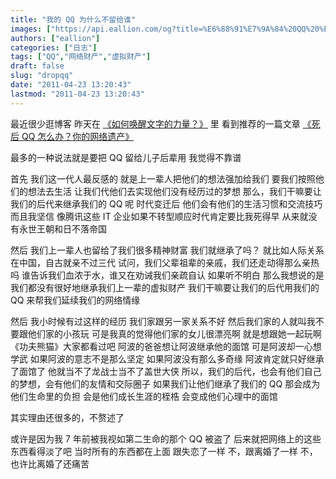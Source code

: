 ```yaml
---
title: "我的 QQ 为什么不留给谁"
images: ["https://api.eallion.com/og?title=%E6%88%91%E7%9A%84%20QQ%20%E4%B8%BA%E4%BB%80%E4%B9%88%E4%B8%8D%E7%95%99%E7%BB%99%E8%B0%81"]
authors: ["eallion"]
categories: ["日志"]
tags: ["QQ","网络财产","虚拟财产"]
draft: false
slug: "dropqq"
date: "2011-04-23 13:20:43"
lastmod: "2011-04-23 13:20:43"
---
```


最近很少逛博客
昨天在 [《如何唤醒文字的力量？》](http://www.liveme.org) 里
看到推荐的一篇文章 [《死后 QQ 怎么办？你的网络遗产》](http://dudo.org/archives/2010042323539.html)

最多的一种说法就是要把 QQ 留给儿子后辈用
我觉得不靠谱

首先
我们这一代人最反感的
就是上一辈人把他们的想法强加给我们
要我们按照他们的想法去生活
让我们代他们去实现他们没有经历过的梦想
那么，我们干嘛要让我们的后代来继承我们的 QQ 呢
时代变迁后
他们会有他们的生活习惯和交流技巧
而且我坚信
像腾讯这些 IT 企业如果不转型顺应时代肯定要比我死得早
从来就没有永世王朝和日不落帝国

然后
我们上一辈人也留给了我们很多精神财富
我们就继承了吗？
就比如人际关系
在中国，自古就亲不过三代
试问，我们父辈祖辈的亲戚，我们还走动得那么亲热吗
谁告诉我们血浓于水，谁又在劝诫我们亲疏自认
如果听不明白
那么我想说的是
我们都没有很好地继承我们上一辈的虚拟财产
我们干嘛要让我们的后代用我们的 QQ 来帮我们延续我们的网络情缘

然后
我小时候有过这样的经历
我们家跟另一家关系不好
然后我们家的人就叫我不要跟他们家的小孩玩
可是我真的觉得他们家的女儿很漂亮啊
就是想跟她一起玩啊
《功夫熊猫》大家都看过吧
阿波的爸爸想让阿波继承他的面馆
可是阿波却一心想学武
如果阿波的意志不是那么坚定
如果阿波没有那么多奇缘
阿波肯定就只好继承了面馆了
他就当不了龙战士当不了盖世大侠
所以，我们的后代，也会有他们自己的梦想，会有他们的友情和交际圈子
如果我们让他们继承了我们的 QQ
那会成为他们生命里的负担
会是他们成长生涯的桎梏
会变成他们心理中的面馆

其实理由还很多的，不赘述了

或许是因为我 7 年前被我视如第二生命的那个 QQ 被盗了
后来就把网络上的这些东西看得淡了吧
当时所有的东西都在上面
跟失恋了一样
不，跟离婚了一样
不，也许比离婚了还痛苦
